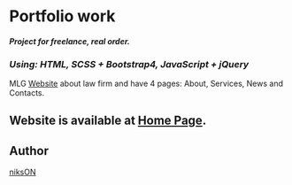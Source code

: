 # Portfolio work
#### *Project for freelance, real order.*<br/>
### ***Using: HTML, SCSS + Bootstrap4, JavaScript + jQuery***<br/>
MLG [Website](https://n1ks0n.github.io/mlg/about) about law firm and have 4 pages: About, Services, News and Contacts.

## Website is available at [Home Page](https://n1ks0n.github.io/mlg/about).


## Author
[niksON](https://kwork.ru/user/n1ks_on)

